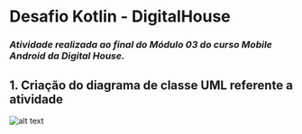 # Desafio Kotlin - DigitalHouse
### *Atividade realizada ao final do Módulo 03 do curso Mobile Android da Digital House.*

## 1. Criação do diagrama de classe UML referente a atividade

![alt text](https://github.com/rafamaneschy/desafioKotlin-DigitalHouse/blob/main/UML/DiagramaUML-DesafioKotlinDH.drawio.png)

